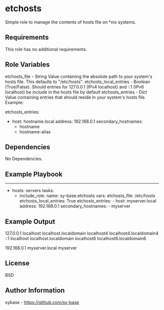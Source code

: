 etchosts
=========

Simple role to manage the contents of hosts file on *nix systems.

Requirements
------------

This role has no additional requirements.

Role Variables
--------------

etchosts_file - String Value containing the absolute path to your system's hosts file. This defaults to "/etc/hosts".
etchosts_local_entries - Boolean (True/False). Should entries for 127.0.0.1 (IPv4 localhost)  and ::1 (IPv6 localhost) be include in the hosts file by default
etchosts_entries - Dict Value containing entries that should reside in your system's hosts file. Example:

etchosts_entries:
  - host: hostname.local
    address: 192.168.0.1
    secondary_hostnames:
      - hostname
      - hostname-alias


Dependencies
------------

No Dependencies.

Example Playbook
----------------

---
- hosts: servers
  tasks:
    - include_role:
        name: sy-base.etchosts
      vars:
        etchosts_file: /etc/hosts
        etchosts_local_entries: True
        etchosts_entries:
          - host: myserver.local
            address: 192.168.0.1
            secondary_hostnames:
              - myserver

Example Output
--------------
127.0.0.1       localhost localhost.localdomain localhost4 localhost4.localdomain4
::1             localhost localhost.localdomain localhost6 localhost6.localdomain6

192.168.0.1	myserver.local myserver


License
-------

BSD

Author Information
------------------

sybase - https://github.com/sy-base
